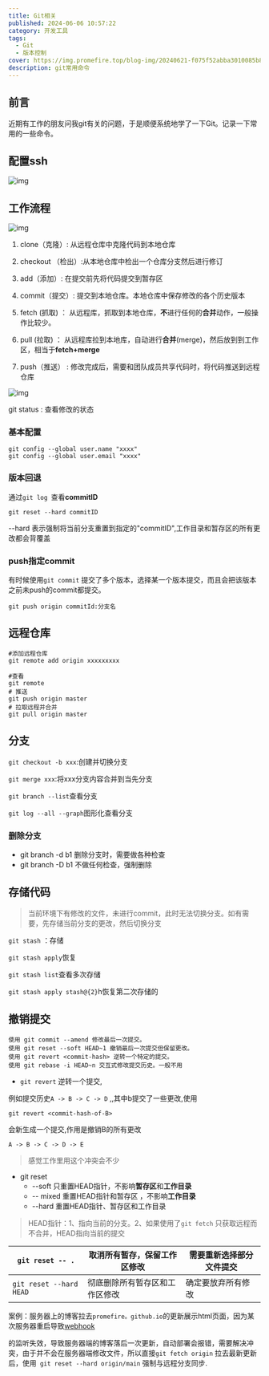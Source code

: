 ```yaml
---
title: Git相关
published: 2024-06-06 10:57:22
category: 开发工具
tags:
  - Git
  - 版本控制
cover: https://img.promefire.top/blog-img/20240621-f075f52abba3010085b88a24969d23e4.png
description: git常用命令
---
```


## 前言

近期有工作的朋友问我git有关的问题，于是顺便系统地学了一下Git。记录一下常用的一些命令。



## 配置ssh

![img](https://img.promefire.top/blog-img/20240621-77f6748dcf581320c96dbc42f608639f.png)



## 工作流程



![img](https://img.promefire.top/blog-img/20240621-d6b4917de1e088c9212debb0196a6939.png)





1. clone（克隆）: 从远程仓库中克隆代码到本地仓库

2. checkout （检出）:从本地仓库中检出一个仓库分支然后进行修订

3. add（添加）: 在提交前先将代码提交到暂存区

4. commit（提交）: 提交到本地仓库。本地仓库中保存修改的各个历史版本

5. fetch (抓取) ： 从远程库，抓取到本地仓库，**不**进行任何的**合并**动作，一般操作比较少。

6. pull (拉取) ： 从远程库拉到本地库，自动进行**合并**(merge)，然后放到到工作区，相当于**fetch+merge**

7. push（推送） : 修改完成后，需要和团队成员共享代码时，将代码推送到远程仓库

![img](https://img.promefire.top/blog-img/20240621-f3cf4e10adf091b00a0a54acf20838e9.png)



git status : 查看修改的状态

### 基本配置

```shell
git config --global user.name "xxxx"
git config --global user.email "xxxx"
```



### 版本回退

通过`git log `查看**commitID**

```shell
git reset --hard commitID
```

--hard 表示强制将当前分支重置到指定的"commitID",工作目录和暂存区的所有更改都会背覆盖

### push指定commit

有时候使用`git commit` 提交了多个版本，选择某一个版本提交，而且会把该版本之前未push的commit都提交。

```
git push origin commitId:分支名
```

## 远程仓库

```shell
#添加远程仓库
git remote add origin xxxxxxxxx

#查看
git remote
# 推送
git push origin master
# 拉取远程并合并
git pull origin master
```



## 分支

`git checkout -b xxx`:创建并切换分支

`git merge xxx`:将xxx分支内容合并到当先分支

`git branch --list`查看分支

`git log --all --graph`图形化查看分支

### 删除分支

-  git branch -d b1 删除分支时，需要做各种检查 
-  git branch -D b1 不做任何检查，强制删除 





## 存储代码

> 当前环境下有修改的文件，未进行commit，此时无法切换分支。如有需要，先存储当前分支的更改，然后切换分支

`git stash` ：存储

`git stash apply`恢复

`git stash list`查看多次存储

`git stash apply stash@{2}`h恢复第二次存储的





## 撤销提交

```shell
使用 git commit --amend 修改最后一次提交。
使用 git reset --soft HEAD~1 撤销最后一次提交但保留更改。
使用 git revert <commit-hash> 逆转一个特定的提交。
使用 git rebase -i HEAD~n 交互式修改提交历史。一般不用
```

* `git revert`  逆转一个提交,

例如提交历史`A -> B -> C -> D` ,,其中b提交了一些更改,使用

```git
git revert <commit-hash-of-B>
```

会新生成一个提交,作用是撤销B的所有更改

```
A -> B -> C -> D -> E
```

> 感觉工作里用这个冲突会不少



* git reset
  *  --soft  只重置HEAD指针，不影响**暂存区**和**工作目录**
  * -- mixed  重置HEAD指针和暂存区 ，不影响**工作目录**
  * --hard   重置HEAD指针、暂存区和工作目录

> HEAD指针：1、指向当前的分支。2、如果使用了`git fetch` 只获取远程而不合并，HEAD指向当前的提交

| `git reset -- .`        | 取消所有暂存，保留工作区修改   | 需要重新选择部分文件提交 |
| ----------------------- | ------------------------------ | ------------------------ |
| `git reset --hard HEAD` | 彻底删除所有暂存区和工作区修改 | 确定要放弃所有修改       |

案例：服务器上的博客拉去`promefire。github.io`的更新展示html页面，因为某次服务器重启导致[webhook](https://blog.promefire.top/post/hexo_transfer_aliyun.html)

的监听失效，导致服务器端的博客落后一次更新，自动部署会报错，需要解决冲突，由于并不会在服务器端修改文件，所以直接`git fetch origin` 拉去最新更新后，使用` git reset --hard origin/main` 强制与远程分支同步.

